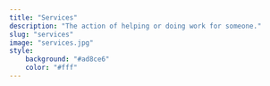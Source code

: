 ```yaml
---
title: "Services"
description: "The action of helping or doing work for someone."
slug: "services"
image: "services.jpg"
style:
    background: "#ad8ce6"
    color: "#fff"
---
```

